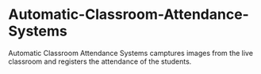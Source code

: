 # Automatic-Classroom-Attendance-Systems
Automatic Classroom Attendance Systems camptures images from the live classroom and registers the attendance of the students. 
